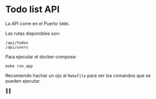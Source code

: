 # Todo list API

La API corre en el Puerto `5000`.

Las rutas disponibles son:

```
/api/todos
/api/users
```

Para ejecutar el docker-compose:

```
make run_app
```

Recomiendo hachar un ojo al ``Makefile`` para ver los comandos que se pueden ejecutar.

🤗🤗
